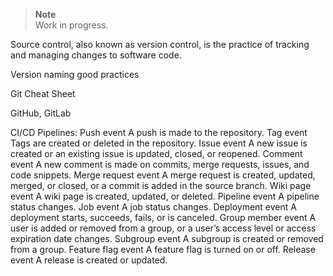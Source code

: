 > **Note**  
> Work in progress.

Source control, also known as version control, is the practice of tracking and managing changes to software code.

Version naming good practices

Git Cheat Sheet

GitHub, GitLab

CI/CD Pipelines:
Push event	A push is made to the repository.
Tag event	Tags are created or deleted in the repository.
Issue event	A new issue is created or an existing issue is updated, closed, or reopened.
Comment event	A new comment is made on commits, merge requests, issues, and code snippets.
Merge request event	A merge request is created, updated, merged, or closed, or a commit is added in the source branch.
Wiki page event	A wiki page is created, updated, or deleted.
Pipeline event	A pipeline status changes.
Job event	A job status changes.
Deployment event	A deployment starts, succeeds, fails, or is canceled.
Group member event	A user is added or removed from a group, or a user’s access level or access expiration date changes.
Subgroup event	A subgroup is created or removed from a group.
Feature flag event	A feature flag is turned on or off.
Release event	A release is created or updated.
